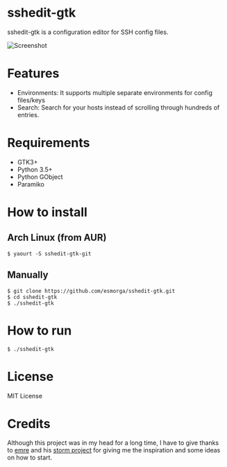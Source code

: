 # sshedit-gtk

sshedit-gtk is a configuration editor for SSH config files.

![Screenshot](http://i.imgur.com/k9KUCCl.png)

# Features

- Environments: It supports multiple separate environments for config files/keys
- Search: Search for your hosts instead of scrolling through hundreds of entries.

# Requirements

* GTK3+
* Python 3.5+
* Python GObject
* Paramiko

# How to install

## Arch Linux (from AUR)

    $ yaourt -S sshedit-gtk-git

## Manually

    $ git clone https://github.com/esmorga/sshedit-gtk.git
    $ cd sshedit-gtk
    $ ./sshedit-gtk

# How to run

    $ ./sshedit-gtk

# License

MIT License

# Credits

Although this project was in my head for a long time, I have to give thanks to
[emre](https://github.com/emre) and his [storm project](https://github.com/emre/storm)
for giving me the inspiration and some ideas on how to start.
